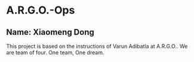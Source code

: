# A.R.G.O.-Ops
**Name:** Xiaomeng Dong
---
This project is based on the instructions of Varun Adibatla at A.R.G.O.. We are team of four. One team, One dream.
